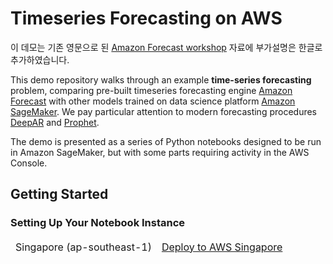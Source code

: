 # Timeseries Forecasting on AWS

이 데모는 기존 영문으로 된 [Amazon Forecast workshop](https://github.com/apac-ml-tfc/forecasting-workshop.git) 자료에 부가설명은 한글로 추가하였습니다.

This demo repository walks through an example **time-series forecasting** problem, comparing pre-built timeseries forecasting engine [Amazon Forecast](https://aws.amazon.com/forecast/) with other models trained on data science platform [Amazon SageMaker](https://aws.amazon.com/sagemaker/). We pay particular attention to modern forecasting procedures [DeepAR](https://arxiv.org/abs/1704.04110) and [Prophet](https://peerj.com/preprints/3190.pdf).

The demo is presented as a series of Python notebooks designed to be run in Amazon SageMaker, but with some parts requiring activity in the AWS Console.

## Getting Started

### Setting Up Your Notebook Instance

<table>
<thead>

<tr>
<td align="center">Singapore (ap-southeast-1)</td>
<td align="left"><a  href="https://console.aws.amazon.com/cloudformation/home?region=ap-southeast-1#/stacks/create/review?stackName=ForecastDemoLab&amp;templateURL=https://napkin-share.s3.ap-northeast-2.amazonaws.com/cloudformation/amazon-forecast.yml&amp;" target="_blank"  class="btn btn-default">
  <i class="fas fa-play"></i>
Deploy to AWS Singapore
</a>
</td>
</tr>

</tbody>
</table>


